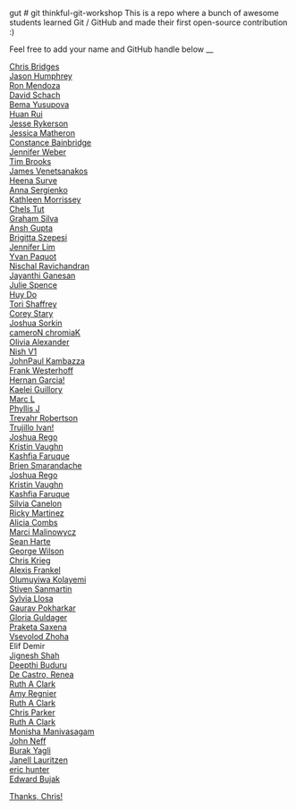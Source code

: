 gut # git thinkful-git-workshop
This is a repo where a bunch of awesome students learned Git / GitHub and made their first open-source contribution :)

Feel free to add your name and GitHub handle below
__

[Chris Bridges](https://github.com/chrisbridges)<br/>
[Jason Humphrey](https://github.com/greenpioneer)<br/>
[Ron Mendoza](https://github.com/codingendeavor)<br/>
[David Schach](https://github.com/dschach)<br/>
[Bema Yusupova](https://github.com/ayusupova)<br/>
[Huan Rui](https://github.com/huanrui001)<br/>
[Jesse Rykerson](https://github.com/Jryke)<br>
[Jessica Matheron](https://github.com/JessicaMatheron)<br/>
[Constance Bainbridge](https://github.com/conbainbridge)<br/>
[Jennifer Weber](https://github.com/becomingajunior)<br/>
[Tim Brooks](https://github.com/timryanb)<br/>
[James Venetsanakos](https://github.com/jvenetTimeTrade)<br/>
[Heena Surve](https://github.com/heenasurve)<br>
[Anna Sergienko](https://github.com/asergienk)<br>
[Kathleen Morrissey](https://github.com/kentmssy)<br/>
[Chels Tut](https://github.com/chelstut)<br/>
[Graham Silva](https://github.com/grsilva1996)<br/>
[Ansh Gupta](https://github.com/anshgupta2000)<br/>
[Brigitta Szepesi](https://github.com/brigittasz11)<br/>
[Jennifer Lim](https://github.com/emptybones)<br/>
[Yvan Paquot](https://github.com/percevaus)<br/>
[Nischal Ravichandran](https://github.com/nischalravichandran)<br/>
[Jayanthi Ganesan](https://github.com/Jaygthi)<br/>
[Julie Spence](https://github.com/enrtopy69)<br/>
[Huy Do](https://github.com/HuydDo)<br/>
[Tori Shaffrey](https://github.com/torishaffrey)<br/>
[Corey Stary](https://github.com/coreystary)<br/>
[Joshua Sorkin](https://github.com/joshuasorkin)<br/>
[cameroN chromiaK](https://github.com/cameron-chromiak)<br/>
[Olivia Alexander](https://github.com/oliviaca1027)<br/>
[Nish V1](https://github.com/joblesspeople2222)<br/>
[JohnPaul Kambazza](https://github.com/jkamby)<br/>
[Frank Westerhoff](https://github.com/westerhofffl)<br>
[Hernan Garcia!](https://github.com/hagarciag)<br/>
[Kaelei Guillory](https://github.com/kaelguillory)<br/>
[Marc L](https://github.com/mjlacroix2/thinkful-git-workshop)<br/>
[Phyllis J](https://github.com/pdjones70)<br/>
[Trevahr Robertson](https://github.com/Trev-Robertson)<br/>
[Trujillo Ivan!](https://github.com/ivanchitous)<br/>
[Joshua Rego](https://github.com/jdrego) <br/>
[Kristin Vaughn](https://github.com/knvaughn)<br/>
[Kashfia Faruque](https://github.com/Kashfia18)<br/>
[Brien Smarandache](https://github.com/smarandache1990)<br/>
[Joshua Rego](https://github.com/jdrego)<br/>
[Kristin Vaughn](https://github.com/knvaughn)<br>
[Kashfia Faruque](https://github.com/Kashfia18)<br/>
[Silvia Canelon](https://github.com/spcanelon) <br/>
[Ricky Martinez](https://github.com/dubghost37)<br/>
[Alicia Combs](https://github.com/aecombs)<br/>
[Marci Malinowycz](https://github.com/mmbits)<br/>
[Sean Harte](https://github.com/Hartecode)<br/>
[George Wilson](https://github.com/GeorgeWilson3)<br/>
[Chris Krieg](http://github.com/chriskrieg95)<br/>
[Alexis Frankel](https://www.github.com/freepizzaparty)<br/>
[Olumuyiwa Kolayemi](https://github.com/olumuyiwa19)<br/>
[Stiven Sanmartin](https://www.github.com/stivensanmartin)<br/>
[Sylvia Llosa](https://github.com/Masheenist)<br/>
[Gaurav Pokharkar](https://github.com/gpokhark)<br/>
[Gloria Guldager](https://www.github.com/gloguldager)<br/>
[Praketa Saxena](https://github.com/kethsaxena)<br/>
[Vsevolod Zhoha](https://github.com/ZhohaVs/)<br/>
Elif Demir<br/>
[Jignesh Shah](https://www.thinkful.com/jigsmshah/)<br/>
[Deepthi Buduru](https://www.github.com/deepbud)<br/>
[De Castro, Renea](https://github.com/reneadc96)<br/>
[Ruth A Clark](https://github.com/ruthyclark)<br/>
[Amy Regnier](https://github.com/amy-regnier)<br/>
[Ruth A Clark](https://github.com/ruthyclark)<br>
[Chris Parker](https://github.com/parkerTech314)<br>
[Ruth A Clark](https://github.com/ruthyclark)<br/>
[Monisha Manivasagam](https://github.com/monishagowtham)<br/>
[John Neff](https://github.com/jneff111)<br/>
[Burak Yagli](https://github.com/Heromberg)<br/>
[Janell Lauritzen](https://github.com/jlauritzen8)<br/>
[eric hunter](https://github.com/huntereric)<br>
[Edward Bujak](https://github.com/ebujak1)<br>

[Thanks, Chris!](https://www.thinkful.com/join/sign-up/)<br/>

